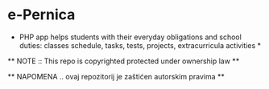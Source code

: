 # e-Pernica
* PHP app helps students with their everyday obligations and school duties: classes schedule, tasks, tests, projects, extracurricula activities *

** NOTE :: This repo is copyrighted protected under ownership law **

** NAPOMENA .. ovaj repozitorij je zaštićen autorskim pravima **
